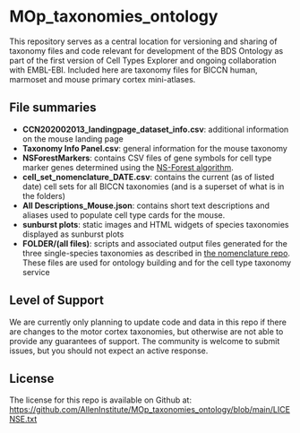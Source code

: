 # MOp_taxonomies_ontology
This repository serves as a central location for versioning and sharing of taxonomy files and code relevant for development of the BDS Ontology as part of the first version of Cell Types Explorer and ongoing collaboration with EMBL-EBI. Included here are taxonomy files for BICCN human, marmoset and mouse primary cortex mini-atlases.

## File summaries
* **CCN202002013_landingpage_dataset_info.csv**: additional information on the mouse landing page
* **Taxonomy Info Panel.csv**: general information for the mouse taxonomy
* **NSForestMarkers**: contains CSV files of gene symbols for cell type marker genes determined using the [NS-Forest algorithm](https://genome.cshlp.org/content/early/2021/06/04/gr.275569.121).
* **cell_set_nomenclature_DATE.csv**: contains the current (as of listed date) cell sets for all BICCN taxonomies (and is a superset of what is in the folders)
* **All Descriptions_Mouse.json**: contains short text descriptions and aliases used to populate cell type cards for the mouse.
* **sunburst plots**: static images and HTML widgets of species taxonomies displayed as sunburst plots
* **FOLDER/(all files)**: scripts and associated output files generated for the three single-species taxonomies as described in [the nomenclature repo](https://github.com/AllenInstitute/nomenclature).  These files are used for ontology building and for the cell type taxonomy service

## Level of Support
We are currently only planning to update code and data in this repo if there are changes to the motor cortex taxonomies, but otherwise are not able to provide any guarantees of support. The community is welcome to submit issues, but you should not expect an active response.


## License
The license for this repo is available on Github at: https://github.com/AllenInstitute/MOp_taxonomies_ontology/blob/main/LICENSE.txt
